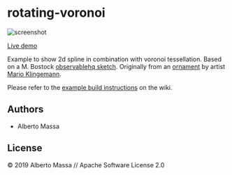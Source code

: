 # rotating-voronoi

![screenshot](https://raw.githubusercontent.com/thi-ng/umbrella/develop/assets/examples/rotating-voronoi.jpg)

[Live demo](http://demo.thi.ng/umbrella/rotating-voronoi/)

Example to show 2d spline in combination with voronoi tessellation.
Based on a M. Bostock [observablehq sketch](https://observablehq.com/@mbostock/rotating-voronoi). Originally from an [ornament](https://www.flickr.com/photos/quasimondo/8254540763/) by artist [Mario Klingemann](http://quasimondo.com/).

Please refer to the [example build instructions](https://github.com/thi-ng/umbrella/wiki/Example-build-instructions) on the wiki.

## Authors

- Alberto Massa

## License

&copy; 2019 Alberto Massa // Apache Software License 2.0
